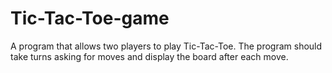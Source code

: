 # Tic-Tac-Toe-game
A program that allows two players to play Tic-Tac-Toe. The program should take turns asking for moves and display the board after each move.
